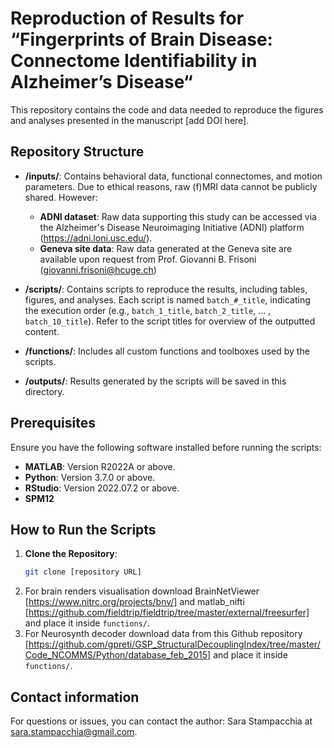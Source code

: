 # Reproduction of Results for “Fingerprints of Brain Disease: Connectome Identifiability in Alzheimer’s Disease“

This repository contains the code and data needed to reproduce the figures and analyses presented in the manuscript [add DOI here].

## Repository Structure

- **/inputs/**: Contains behavioral data, functional connectomes, and motion parameters. Due to ethical reasons, raw (f)MRI data cannot be publicly shared. However:
  - **ADNI dataset**: Raw data supporting this study can be accessed via the Alzheimer's Disease Neuroimaging Initiative (ADNI) platform (https://adni.loni.usc.edu/).
  - **Geneva site data**: Raw data generated at the Geneva site are available upon request from Prof. Giovanni B. Frisoni (giovanni.frisoni@hcuge.ch)

- **/scripts/**: Contains scripts to reproduce the results, including tables, figures, and analyses. Each script is named `batch_#_title`, indicating the execution order (e.g., `batch_1_title`, `batch_2_title`, ... , `batch_10_title`). Refer to the script titles for overview of the outputted content. 

- **/functions/**: Includes all custom functions and toolboxes used by the scripts.

- **/outputs/**: Results generated by the scripts will be saved in this directory.

## Prerequisites

Ensure you have the following software installed before running the scripts:
- **MATLAB**: Version R2022A or above.
- **Python**: Version 3.7.0 or above.
- **RStudio**: Version 2022.07.2 or above.
- **SPM12**

## How to Run the Scripts

1. **Clone the Repository**:
   ```bash
   git clone [repository URL] 
   ```
2. For brain renders visualisation download BrainNetViewer [https://www.nitrc.org/projects/bnv/] and matlab_nifti [https://github.com/fieldtrip/fieldtrip/tree/master/external/freesurfer] and place it inside `functions/`.
3. For Neurosynth decoder download data from this Github repository [https://github.com/gpreti/GSP_StructuralDecouplingIndex/tree/master/Code_NCOMMS/Python/database_feb_2015] and place it inside `functions/`.

## Contact information
For questions or issues, you can contact the author: Sara Stampacchia at sara.stampacchia@gmail.com.






